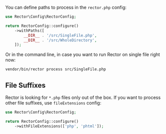 You can define paths to process in the `rector.php` config:

```php
use Rector\Config\RectorConfig;

return RectorConfig::configure()
    ->withPaths([
        __DIR__ . '/src/SingleFile.php',
        __DIR__ . '/src/WholeDirectory',
    ]);
```

Or in the command line, in case you want to run Rector on single file right now:

```bash
vendor/bin/rector process src/SingleFile.php
```

## File Suffixes

Rector is looking for `*.php` files only out of the box. If you want to process other file suffixes, use `fileExtensions` config:

```php
use Rector\Config\RectorConfig;

return RectorConfig::configure()
    ->withFileExtensions(['php', 'phtml']);
```
